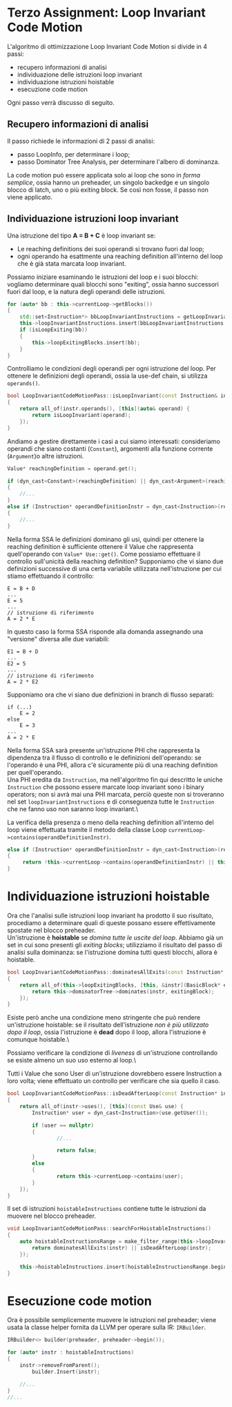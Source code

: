 # Terzo Assignment: Loop Invariant Code Motion
L'algoritmo di ottimizzazione Loop Invariant Code Motion si divide in 4 passi:
- recupero informazioni di analisi
- individuazione delle istruzioni loop invariant
- individuazione istruzioni hoistable
- esecuzione code motion

Ogni passo verrà discusso di seguito.

## Recupero informazioni di analisi
Il passo richiede le informazioni di 2 passi di analisi:
- passo LoopInfo, per determinare i loop;
- passo Dominator Tree Analysis, per determinare l'albero di dominanza.

La code motion può essere applicata solo ai loop che sono in _forma semplice_, ossia hanno un preheader, un singolo backedge e un singolo blocco di latch, uno o più exiting block.
Se così non fosse, il passo non viene applicato.

## Individuazione istruzioni loop invariant
Una istruzione del tipo **A = B + C** è loop invariant se:
- Le reaching definitions dei suoi operandi si trovano fuori dal loop;
- ogni operando ha esattmente una reaching definition all'interno del loop che è già stata marcata loop invariant.

Possiamo iniziare esaminando le istruzioni del loop e i suoi blocchi: vogliamo determinare quali blocchi sono "exiting", ossia hanno successori fuori dal loop,
e la natura degli operandi delle istruzioni.
```cpp
for (auto* bb : this->currentLoop->getBlocks())
{
    std::set<Instruction*> bbLoopInvariantInstructions = getLoopInvariantInstructions(bb);
    this->loopInvariantInstructions.insert(bbLoopInvariantInstructions.begin(), bbLoopInvariantInstructions.end());
    if (isLoopExiting(bb))
    {
        this->loopExitingBlocks.insert(bb);
    }
}
```
Controlliamo le condizioni degli operandi per ogni istruzione del loop.
Per ottenere le definizioni degli operandi, ossia la use-def chain, si utilizza `operands()`.
```cpp
bool LoopInvariantCodeMotionPass::isLoopInvariant(const Instruction& instr)
{
    return all_of(instr.operands(), [this](auto& operand) {
        return isLoopInvariant(operand);
    });
}
```
Andiamo a gestire direttamente i casi a cui siamo interessati: consideriamo operandi che siano costanti (`Constant`), argomenti alla funzione corrente (`Argument`)o altre istruzioni.
```cpp
Value* reachingDefinition = operand.get();

if (dyn_cast<Constant>(reachingDefinition) || dyn_cast<Argument>(reachingDefinition))
{
    //...
}
else if (Instruction* operandDefinitionInstr = dyn_cast<Instruction>(reachingDefinition))
{
    //...
}

```
Nella forma SSA le definizioni dominano gli usi, quindi per ottenere la reaching definition è sufficiente ottenere il Value che rappresenta quell'operando con `Value* Use::get()`.
Come possiamo effettuare il controllo sull'unicità della reaching definition? 
Supponiamo che vi siano due definizioni successive di una certa variabile utilizzata nell'istruzione per cui stiamo effettuando il controllo:
```
E = B + D
...
E = 5
...
// istruzione di riferimento
A = 2 * E
```
In questo caso la forma SSA risponde alla domanda assegnando una "versione" diversa alle due variabili:
```
E1 = B + D
...
E2 = 5
...
// istruzione di riferimento
A = 2 * E2
```
Supponiamo ora che vi siano due definizioni in branch di flusso separati:
```
if (...)
    E = 2
else
    E = 3
...
A = 2 * E
```
Nella forma SSA sarà presente un'istruzione PHI che rappresenta la dipendenza tra il flusso di controllo e le definizioni dell'operando: se
l'operando è una PHI, allora c'è sicuramente più di una reaching definition per quell'operando.\
Una PHI eredita da `Instruction`, ma nell'algoritmo fin qui descritto le uniche `Instruction` che possono essere marcate loop invariant sono i binary operators;
non si avrà mai una PHI marcata, perciò queste non si troveranno nel set `loopInvariantInstructions` e di conseguenza tutte le `Instruction` che ne fanno uso non saranno loop invariant.\

La verifica della presenza o meno della reaching definition all'interno del loop viene effettuata tramite il metodo della classe Loop `currentLoop->contains(operandDefinitionInstr)`.
```cpp
else if (Instruction* operandDefinitionInstr = dyn_cast<Instruction>(reachingDefinition))
{
     return !this->currentLoop->contains(operandDefinitionInstr) || this->loopInvariantInstructions.contains(operandDefinitionInstr);
}
```
# Individuazione istruzioni hoistable
Ora che l'analisi sulle istruzioni loop invariant ha prodotto il suo risultato, procediamo a determinare quali di queste possano essere effettivamente 
spostate nel blocco preheader.\
Un'istruzione è **hoistable** se _domina tutte le uscite del loop_. Abbiamo già un set in cui sono presenti gli _exiting blocks_; utilizziamo il risultato
del passo di analisi sulla dominanza: se l'istruzione domina tutti questi blocchi, allora è hoistable.
```cpp
bool LoopInvariantCodeMotionPass::dominatesAllExits(const Instruction* instr)
{
    return all_of(this->loopExitingBlocks, [this, &instr](BasicBlock* exitingBlock) {
        return this->dominatorTree->dominates(instr, exitingBlock);
    });
}
```
Esiste però anche una condizione meno stringente che può rendere un'istruzione hoistable: se il risultato dell'istruzione _non è più utilizzato dopo il loop_, ossia
l'istruzione è **dead** dopo il loop, allora l'istruzione è comunque hoistable.\

Possiamo verificare la condizione di _liveness_ di un'istruzione controllando se esiste almeno un suo uso esterno al loop.\

Tutti i Value che sono User di un'istruzione dovrebbero essere Instruction a loro volta; viene effettuato un controllo per verificare che sia quello il caso.
```cpp
bool LoopInvariantCodeMotionPass::isDeadAfterLoop(const Instruction* instr)
{
    return all_of(instr->uses(), [this](const Use& use) {
        Instruction* user = dyn_cast<Instruction>(use.getUser());

        if (user == nullptr)
        {
                //...

                return false;
        }
        else
        {
                return this->currentLoop->contains(user);
        }
    });
}
```
Il set di istruzioni `hoistableInstructions` contiene tutte le istruzioni da muovere nel blocco preheader.
```cpp
void LoopInvariantCodeMotionPass::searchForHoistableInstructions()
{
    auto hoistableInstructionsRange = make_filter_range(this->loopInvariantInstructions, [this](Instruction* instr) {
        return dominatesAllExits(instr) || isDeadAfterLoop(instr);
    });

    this->hoistableInstructions.insert(hoistableInstructionsRange.begin(), hoistableInstructionsRange.end());
}
```
# Esecuzione code motion
Ora è possibile semplicemente muovere le istruzioni nel preheader; viene usata la classe helper fornita da LLVM per operare sulla IR: `IRBuilder`.
```cpp
IRBuilder<> builder(preheader, preheader->begin());

for (auto* instr : hoistableInstructions)
{
    instr->removeFromParent();
        builder.Insert(instr);

    //...
}
//...
```
